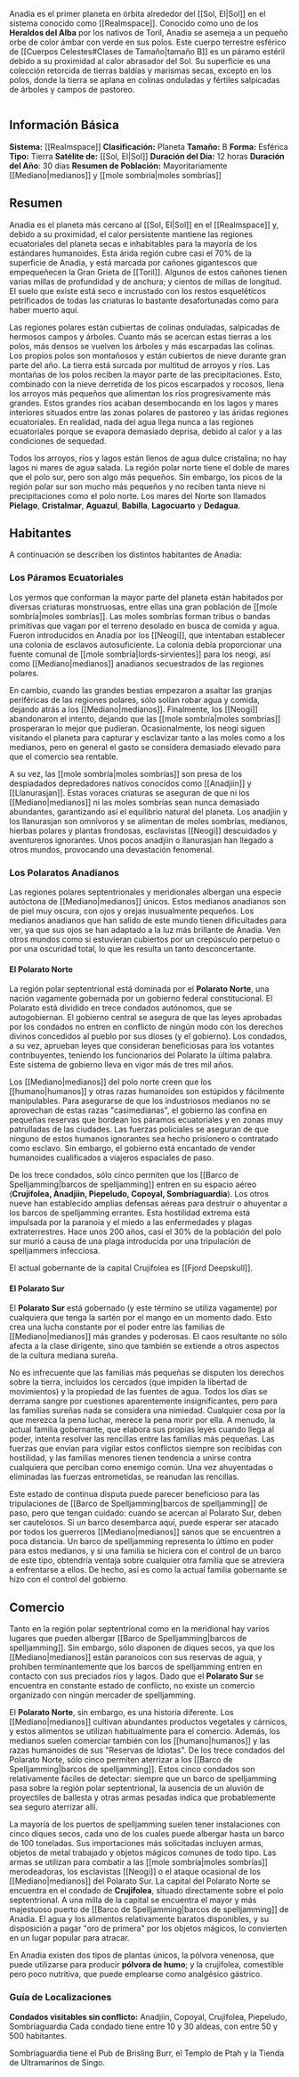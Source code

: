 Anadia es el primer planeta en órbita alrededor del [[Sol, El|Sol]] en el sistema conocido como [[Realmspace]]. Conocido como uno de los **Heraldos del Alba** por los nativos de Toril, Anadia se asemeja a un pequeño orbe de color ámbar con verde en sus polos. Este cuerpo terrestre esférico de [[Cuerpos Celestes#Clases de Tamaño|tamaño B]] es un páramo estéril debido a su proximidad al calor abrasador del Sol. Su superficie es una colección retorcida de tierras baldías y marismas secas, excepto en los polos, donde la tierra se aplana en colinas onduladas y fértiles salpicadas de árboles y campos de pastoreo.

```toc
```

## Información Básica
**Sistema:** [[Realmspace]]
**Clasificación:** Planeta
**Tamaño:** B
**Forma:** Esférica
**Tipo:** Tierra
**Satélite de:** [[Sol, El|Sol]]
**Duración del Día:** 12 horas
**Duración del Año**: 30 días
**Resumen de Población:** Mayoritariamente [[Mediano|medianos]] y [[mole sombría|moles sombrías]]

## Resumen
Anadia es el planeta más cercano al [[Sol, El|Sol]] en el [[Realmspace]] y, debido a su proximidad, el calor persistente mantiene las regiones ecuatoriales del planeta secas e inhabitables para la mayoría de los estándares humanoides. Esta árida región cubre casi el 70% de la superficie de Anadia, y está marcada por cañones gigantescos que empequeñecen la Gran Grieta de [[Toril]]. Algunos de estos cañones tienen varias millas de profundidad y de anchura; y cientos de millas de longitud. El suelo que existe está seco e incrustado con los restos esqueléticos petrificados de todas las criaturas lo bastante desafortunadas como para haber muerto aquí.

Las regiones polares están cubiertas de colinas onduladas, salpicadas de hermosos campos y árboles. Cuanto más se acercan estas tierras a los polos, más densos se vuelven los árboles y más escarpadas las colinas. Los propios polos son montañosos y están cubiertos de nieve durante gran parte del año. La tierra está surcada por multitud de arroyos y ríos. Las montañas de los polos reciben la mayor parte de las precipitaciones. Esto, combinado con la nieve derretida de los picos escarpados y rocosos, llena los arroyos más pequeños que alimentan los ríos progresivamente más grandes. Estos grandes ríos acaban desembocando en los lagos y mares interiores situados entre las zonas polares de pastoreo y las áridas regiones ecuatoriales. En realidad, nada del agua llega nunca a las regiones ecuatoriales porque se evapora demasiado deprisa, debido al calor y a las condiciones de sequedad.

Todos los arroyos, ríos y lagos están llenos de agua dulce cristalina; no hay lagos ni mares de agua salada. La región polar norte tiene el doble de mares que el polo sur, pero son algo más pequeños. Sin embargo, los picos de la región polar sur son mucho más pequeños y no reciben tanta nieve ni precipitaciones como el polo norte. Los mares del Norte son llamados **Pielago**, **Cristalmar**, **Aguazul**, **Babilla**, **Lagocuarto** y **Dedagua**.

## Habitantes
A continuación se describen los distintos habitantes de Anadia:

### Los Páramos Ecuatoriales
Los yermos que conforman la mayor parte del planeta están habitados por diversas criaturas monstruosas, entre ellas una gran población de [[mole sombría|moles sombrías]]. Las moles sombrías forman tribus o bandas primitivas que vagan por el terreno desolado en busca de comida y agua. Fueron introducidos en Anadia por los [[Neogi]], que intentaban establecer una colonia de esclavos autosuficiente. La colonia debía proporcionar una fuente comunal de [[mole sombría|lords-sirvientes]] para los neogi, así como [[Mediano|medianos]] anadianos secuestrados de las regiones polares.

En cambio, cuando las grandes bestias empezaron a asaltar las granjas periféricas de las regiones polares, sólo solían robar agua y comida, dejando atrás a los [[Mediano|medianos]]. Finalmente, los [[Neogi]] abandonaron el intento, dejando que las [[mole sombría|moles sombrías]] prosperaran lo mejor que pudieran. Ocasionalmente, los neogi siguen visitando el planeta para capturar y esclavizar tanto a las moles como a los medianos, pero en general el gasto se considera demasiado elevado para que el comercio sea rentable.

A su vez, las [[mole sombría|moles sombrías]] son presa de los despiadados depredadores nativos conocidos como [[Anadjiin]] y [[Llanurasjan]]. Estas voraces criaturas se aseguran de que ni los [[Mediano|medianos]] ni las moles sombrías sean nunca demasiado abundantes, garantizando así el equilibrio natural del planeta. Los anadjiin y los llanurasjan son omnívoros y se alimentan de moles sombrías, medianos, hierbas polares y plantas frondosas, esclavistas [[Neogi]] descuidados y aventureros ignorantes. Unos pocos anadjiin o llanurasjan han llegado a otros mundos, provocando una devastación fenomenal.

### Los Polaratos Anadianos
Las regiones polares septentrionales y meridionales albergan una especie autóctona de [[Mediano|medianos]] únicos. Estos medianos anadianos son de piel muy oscura, con ojos y orejas inusualmente pequeños. Los medianos anadianos que han salido de este mundo tienen dificultades para ver, ya que sus ojos se han adaptado a la luz más brillante de Anadia. Ven otros mundos como si estuvieran cubiertos por un crepúsculo perpetuo o por una oscuridad total, lo que les resulta un tanto desconcertante.

#### El Polarato Norte
La región polar septentrional está dominada por el **Polarato Norte**, una nación vagamente gobernada por un gobierno federal constitucional. El Polarato está dividido en trece condados autónomos, que se autogobiernan. El gobierno central se asegura de que las leyes aprobadas por los condados no entren en conflicto de ningún modo con los derechos divinos concedidos al pueblo por sus dioses (y el gobierno). Los condados, a su vez, aprueban leyes que consideran beneficiosas para los votantes contribuyentes, teniendo los funcionarios del Polarato la última palabra. Este sistema de gobierno lleva en vigor más de tres mil años.

Los [[Mediano|medianos]] del polo norte creen que los [[humano|humanos]] y otras razas humanoides son estúpidos y fácilmente manipulables. Para asegurarse de que los industriosos medianos no se aprovechan de estas razas "casimedianas", el gobierno las confina en pequeñas reservas que bordean los páramos ecuatoriales y en zonas muy patrulladas de las ciudades. Las fuerzas policiales se aseguran de que ninguno de estos humanos ignorantes sea hecho prisionero o contratado como esclavo. Sin embargo, el gobierno está encantado de vender humanoides cualificados a viajeros espaciales de paso.

De los trece condados, sólo cinco permiten que los [[Barco de Spelljamming|barcos de spelljamming]] entren en su espacio aéreo (**Crujifolea, Anadjiin, Piepeludo, Copoyal, Sombríaguardia**). Los otros nueve han establecido amplias defensas aéreas para destruir o ahuyentar a los barcos de spelljamming errantes. Esta hostilidad extrema está impulsada por la paranoia y el miedo a las enfermedades y plagas extraterrestres. Hace unos 200 años, casi el 30% de la población del polo sur murió a causa de una plaga introducida por una tripulación de spelljammers infecciosa.

El actual gobernante de la capital Crujifolea es [[Fjord Deepskull]].

#### El Polarato Sur
El **Polarato Sur** está gobernado (y este término se utiliza vagamente) por cualquiera que tenga la sartén por el mango en un momento dado. Esto crea una lucha constante por el poder entre las familias de [[Mediano|medianos]] más grandes y poderosas. El caos resultante no sólo afecta a la clase dirigente, sino que también se extiende a otros aspectos de la cultura mediana sureña.

No es infrecuente que las familias más pequeñas se disputen los derechos sobre la tierra, incluidos los cercados (que impiden la libertad de movimientos) y la propiedad de las fuentes de agua. Todos los días se derrama sangre por cuestiones aparentemente insignificantes, pero para las familias sureñas nada se considera una nimiedad.  Cualquier cosa por la que merezca la pena luchar, merece la pena morir por ella. A menudo, la actual familia gobernante, que elabora sus propias leyes cuando llega al poder, intenta resolver las rencillas entre las familias más pequeñas. Las fuerzas que envían para vigilar estos conflictos siempre son recibidas con hostilidad, y las familias menores tienen tendencia a unirse contra cualquiera que perciban como enemigo común. Una vez ahuyentadas o eliminadas las fuerzas entrometidas, se reanudan las rencillas.

Este estado de continua disputa puede parecer beneficioso para las tripulaciones de [[Barco de Spelljamming|barcos de spelljamming]] de paso, pero que tengan cuidado: cuando se acercan al Polarato Sur, deben ser cautelosos. Si un barco desembarca aquí, puede esperar ser atacado por todos los guerreros [[Mediano|medianos]] sanos que se encuentren a poca distancia. Un barco de spelljamming representa lo último en poder para estos medianos, y si una familia se hiciera con el control de un barco de este tipo, obtendría ventaja sobre cualquier otra familia que se atreviera a enfrentarse a ellos. De hecho, así es como la actual familia gobernante se hizo con el control del gobierno.


## Comercio
Tanto en la región polar septentrional como en la meridional hay varios lugares que pueden albergar [[Barco de Spelljamming|barcos de spelljamming]]. Sin embargo, sólo disponen de diques secos, ya que los [[Mediano|medianos]] están paranoicos con sus reservas de agua, y prohíben terminantemente que los barcos de spelljamming entren en contacto con sus preciados ríos y lagos. Dado que el **Polarato Sur** se encuentra en constante estado de conflicto, no existe un comercio organizado con ningún mercader de spelljamming.

El **Polarato Norte**, sin embargo, es una historia diferente. Los [[Mediano|medianos]] cultivan abundantes productos vegetales y cárnicos, y estos alimentos se utilizan habitualmente para el comercio. Además, los medianos suelen comerciar también con los [[humano|humanos]] y las razas humanoides de sus "Reservas de Idiotas". De los trece condados del Polarato Norte, sólo cinco permiten aterrizar a los [[Barco de Spelljamming|barcos de spelljamming]]. Estos cinco condados son relativamente fáciles de detectar: siempre que un barco de spelljamming pasa sobre la región polar septentrional, la ausencia de un aluvión de proyectiles de ballesta y otras armas pesadas indica que probablemente sea seguro aterrizar allí.

La mayoría de los puertos de spelljamming suelen tener instalaciones con cinco diques secos, cada uno de los cuales puede albergar hasta un barco de 100 toneladas. Sus importaciones más solicitadas incluyen armas, objetos de metal trabajado y objetos mágicos comunes de todo tipo. Las armas se utilizan para combatir a las [[mole sombría|moles sombrías]] merodeadoras, los esclavistas [[Neogi]] o el ataque ocasional de los [[Mediano|medianos]] del Polarato Sur. La capital del Polarato Norte se encuentra en el condado de **Crujifolea**, situado directamente sobre el polo septentrional. A una milla de la capital se encuentra el mayor y más majestuoso puerto de [[Barco de Spelljamming|barcos de spelljamming]] de Anadia. El agua y los alimentos relativamente baratos disponibles, y su disposición a pagar "oro de primera" por los objetos mágicos, lo convierten en un lugar popular para atracar.

En Anadia existen dos tipos de plantas únicos, la pólvora venenosa, que puede utilizarse para producir **pólvora de humo**; y la crujifolea, comestible pero poco nutritiva, que puede emplearse como analgésico gástrico.

### Guía de Localizaciones

**Condados visitables sin conflicto:** Anadjiin, Copoyal, Crujifolea, Piepeludo, Sombríaguardia
Cada condado tiene entre 10 y 30 aldeas, con entre 50 y 500 habitantes.

Sombríaguardia tiene el Pub de Brisling Burr, el Templo de Ptah y la Tienda de Ultramarinos de Singo.


